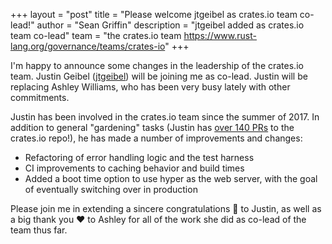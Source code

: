 +++
layout = "post"
title = "Please welcome jtgeibel as crates.io team co-lead!"
author = "Sean Griffin"
description = "jtgeibel added as crates.io team co-lead"
team = "the crates.io team <https://www.rust-lang.org/governance/teams/crates-io>"
+++

I'm happy to announce some changes in the leadership of the crates.io
team. Justin Geibel ([jtgeibel]) will be joining me as co-lead. Justin
will be replacing Ashley Williams, who has been very busy lately with
other commitments.

Justin has been involved in the crates.io team since the summer
of 2017. In addition to general "gardening" tasks (Justin has [over
140 PRs](https://github.com/rust-lang/crates.io/pulls/jtgeibel) to the
crates.io repo!), he has made a number of improvements and changes:

* Refactoring of error handling logic and the test harness
* CI improvements to caching behavior and build times
* Added a boot time option to use hyper as the web server, with the goal of eventually switching over in production

Please join me in extending a sincere congratulations 🎉 to Justin, as
well as a big thank you ❤️ to Ashley for all of the work she did
as co-lead of the team thus far.

[jtgeibel]: https://github.com/jtgeibel

